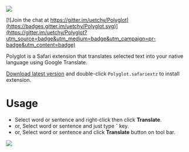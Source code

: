 ![](http://randompaper.co.s3.amazonaws.com/Polyglot/header.png)

[![Join the chat at https://gitter.im/uetchy/Polyglot](https://badges.gitter.im/uetchy/Polyglot.svg)](https://gitter.im/uetchy/Polyglot?utm_source=badge&utm_medium=badge&utm_campaign=pr-badge&utm_content=badge)

Polyglot is a Safari extension that translates selected text into your native language using Google Translate.

[Download latest version](https://github.com/uetchy/Polyglot/releases/latest) and double-click `Polyglot.safariextz` to install extension.

# Usage

- Select word or sentence and right-click then click **Translate**.
- or, Select word or sentence and just type **`** key.
- or, Select word or sentence and click **Translate** button on tool bar.

![](http://randompaper.co.s3.amazonaws.com/Polyglot/screencast1.gif)
